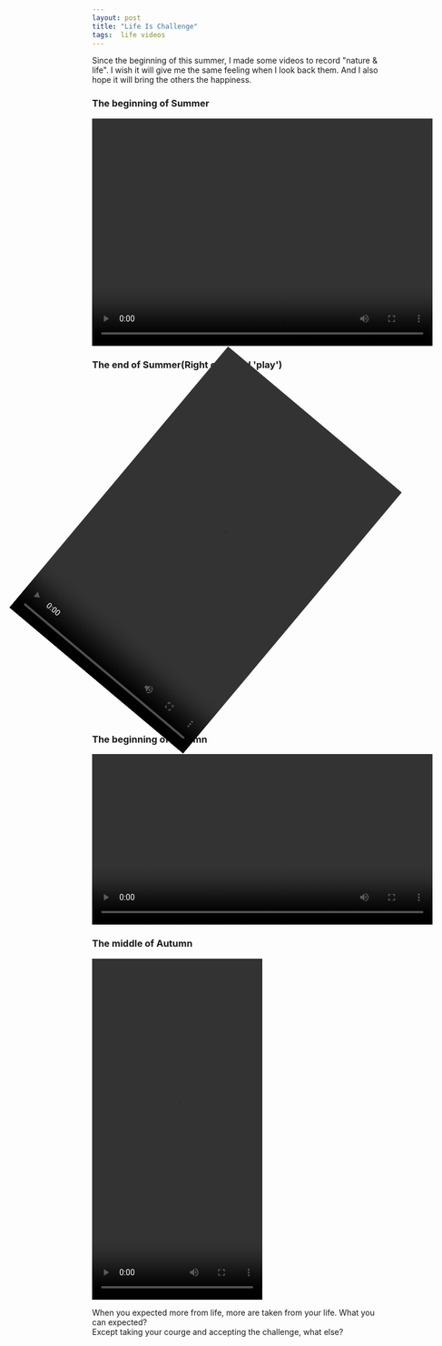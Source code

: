 ```yaml
---
layout: post
title: "Life Is Challenge"
tags:  life videos
---
```


Since the beginning of this summer, I made some videos to record "nature & life". I wish it will give me the same feeling when I look back them. And I also hope it will bring the others the happiness.
<br />
<h3>The beginning of Summer</h3>
<p>
<video width="600" height="400" controls="controls" src="https://dl.dropbox.com/u/13976659/videos/office-summer-beginning.MOV" type="video/mov">
</video>
</p>

<h3>The end of Summer(Right click and 'play')</h3>
<p>
<video width="400" height="600" style="-moz-transform:rotate(90deg);
  -webkit-transform:rotate(40deg);
    -o-transform:rotate(40deg);
      -ms-transform:rotate(40deg);
        transform:rotate(40deg);" controls preload source src="https://dl.dropbox.com/u/13976659/videos/office-summer-end.MOV" type="video/mov">
</video>
</p>

<h3>The beginning of Autumn</h3>
<p>
<video width="600" height="300" controls="controls" src="https://dl.dropbox.com/u/13976659/videos/nanjing-xuanwuhu.MOV" type="video/mov">
</video>
</p>

<h3>The middle of Autumn</h3>
<p>
<video width="300" height="600" controls="controls" src="https://dl.dropbox.com/u/13976659/videos/changzhou-tweets.MOV" type="video/mov">
</video>
</p>

When you expected more from life, more are taken from your life. What you can expected? <br /> Except taking your courge and accepting the challenge, what else?


